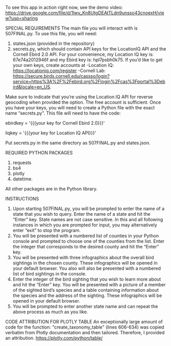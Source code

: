 To see this app in action right now, see the demo video: https://drive.google.com/file/d/1lwv_Kn8UtgDEAtTLdn9unsso43cnoexH/view?usp=sharing

SPECIAL REQUIREMENTS
The main file you will interact with is 507FINAL.py. To use this file, you will need:

1) states.json (provided in the repository)
2) secrets.py, which should contain API keys for the LocationIQ API and the Cornell Ebird 2.0 API. For your convenience,
my Location IQ key is: 67e74a2012946f and my Ebird key is: hpl7psbh0k75. If you’d like to get your own keys, create
accounts at
-Location IQ: https://locationiq.com/register
-Cornell Lab: https://secure.birds.cornell.edu/cassso/login?service=https%3A%2F%2Febird.org%2Flogin%2Fcas%3Fportal%3Debird&locale=en_US.

Make sure to indicate that you’re using the Location IQ API for reverse geocoding when provided the option. The free
account is sufficient. Once you have your keys, you will need to create a Python file with the exact name “secrets.py”. This
file will need to have the code:

ebirdkey = '{{{your key for Cornell Ebird 2.0}}}'

liqkey = '{{{your key for Location IQ API}}}'

Put secrets.py in the same directory as 507FINAL.py and states.json.

REQUIRED PYTHON PACKAGES
1) requests
2) bs4
3) plotly
4) datetime.

All other packages are in the Python library.


INSTRUCTIONS
1)	Upon starting 507FINAL.py, you will be prompted to enter the name of a state that you wish to query. Enter the name
of a state and hit the “Enter” key. State names are not case sensitive. In this and all following instances in which you
are prompted for input, you may alternatively enter “exit” to stop the program.
2)	You will be presented with a numbered list of counties in your Python console and prompted to choose one of the
counties from the list. Enter the integer that corresponds to the desired county and hit the “Enter” key.
3)	You will be presented with three infographics about the overall bird sightings in the chosen county. These
infographics will be opened in your default browser. You also will also be presented with a numbered list of bird
sightings in the console.
4)	Enter the integer of the bird sighting that you wish to learn more about and hit the “Enter” key. You will be
presented with a picture of a member of the sighted bird’s species and a table containing information about the species
and the address of the sighting. These infographics will be opened in your default browser.
5)	You will be prompted to enter another state name and can repeat the above process as much as you like.


CODE ATTRIBUTION FOR PLOTLY TABLE
An exceptionally large amount of code for the function: "create_taxonomy_table" (lines 606-634) was copied verbatim from
Plotly documentation and then tailored. Therefore, I provided an attribution.
https://plotly.com/python/table/
